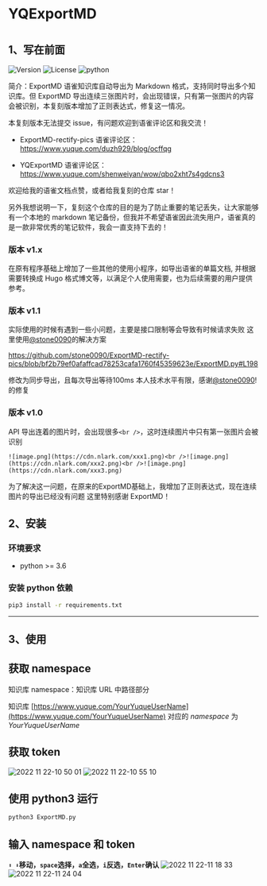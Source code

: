 # YQExportMD
#
## 1、写在前面
![Version](https://img.shields.io/badge/Version-1.0.0-blue) ![License](https://img.shields.io/badge/license-MIT-yellow) ![python](https://img.shields.io/badge/python->=3.6-orange)

简介：ExportMD 语雀知识库自动导出为 Markdown 格式，支持同时导出多个知识库。但 ExportMD 导出连续三张图片时，会出现错误，只有第一张图片的内容会被识别，本复刻版本增加了正则表达式，修复这一情况。

本复刻版本无法提交 issue，有问题欢迎到语雀评论区和我交流！  

- ExportMD-rectify-pics 语雀评论区：https://www.yuque.com/duzh929/blog/ocffqg

- YQExportMD 语雀评论区：https://www.yuque.com/shenweiyan/wow/qbo2xht7s4gdcns3

欢迎给我的语雀文档点赞，或者给我复刻的仓库 star！  

另外我想说明一下，复刻这个仓库的目的是为了防止重要的笔记丢失，让大家能够有一个本地的 markdown 笔记备份，但我并不希望语雀因此流失用户，语雀真的是一款非常优秀的笔记软件，我会一直支持下去的！


### 版本 v1.x
在原有程序基础上增加了一些其他的使用小程序，如导出语雀的单篇文档, 并根据需要转换成 Hugo 格式博文等，以满足个人使用需要，也为后续需要的用户提供参考。


### 版本 v1.1
实际使用的时候有遇到一些小问题，主要是接口限制等会导致有时候请求失败
这里使用[@stone0090](https://github.com/stone0090/ExportMD-rectify-pics)的解决方案  

https://github.com/stone0090/ExportMD-rectify-pics/blob/bf2b79ef0afaffcad78253cafa1760f45359623e/ExportMD.py#L198 

修改为同步导出，且每次导出等待100ms
本人技术水平有限，感谢[@stone0090](https://github.com/stone0090/ExportMD-rectify-pics)!的修复

### 版本 v1.0
API 导出连着的图片时，会出现很多`<br />`，这时连续图片中只有第一张图片会被识别
```
![image.png](https://cdn.nlark.com/xxx1.png)<br />![image.png](https://cdn.nlark.com/xxx2.png)<br />![image.png](https://cdn.nlark.com/xxx3.png)

```
为了解决这一问题，在原来的ExportMD基础上，我增加了正则表达式，现在连续图片的导出已经没有问题
这里特别感谢 ExportMD！

## 2、安装

### 环境要求
 - python >= 3.6

### 安装 python 依赖
```bash
pip3 install -r requirements.txt
```
---

## 3、使用

## 获取 namespace
知识库 namespace：知识库 URL 中路径部分

知识库 [https://www.yuque.com/YourYuqueUserName](https://www.yuque.com/YourYuqueUserName)  对应的 *namespace* 为 *YourYuqueUserName*

## 获取 token
![2022 11 22-10 50 01](https://user-images.githubusercontent.com/26101369/203209965-f664a352-a2ef-4a02-934b-588d3e657972.png)
![2022 11 22-10 55 10](https://user-images.githubusercontent.com/26101369/203209990-fd178ebc-8a8c-4c5d-9c26-f2f81fd414ed.png)


## 使用 python3 运行
```bash
python3 ExportMD.py
```
## 输入 namespace 和 token
**`⬆ ⬇`移动，`space`选择，`a`全选，`i`反选，`Enter`确认** 
![2022 11 22-11 18 33](https://user-images.githubusercontent.com/26101369/203213817-7d84fab2-e6a0-4bee-905d-9d59ccc1dc3a.png)
![2022 11 22-11 24 04](https://user-images.githubusercontent.com/26101369/203213842-e0e79258-d145-474a-88fb-c285f3e5da26.png)


